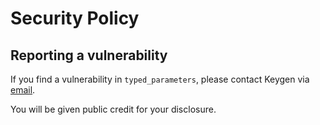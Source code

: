 # Security Policy

## Reporting a vulnerability

If you find a vulnerability in `typed_parameters`, please contact Keygen via
[email](mailto:security@keygen.sh).

You will be given public credit for your disclosure.
